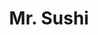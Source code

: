 ---
layout: place
title: "Mr. Sushi"
permalink: /ohio/cincinnati/mr-sushi.html
stateAbbr: OH
stateName: Ohio
cityName: Cincinnati
seo:
  name: "Mr. Sushi"
  type: Restaurant
  links: null
description: "Mr. Sushi serves delicious sushi in Cincinnati, Ohio. Try fresh Japanese dishes for a great dining experience. "
place_id: ChIJQVfCC1qxQYgRIP6Ls-m4ghU
photos:
  - name: >-
      places/ChIJQVfCC1qxQYgRIP6Ls-m4ghU/photos/AeeoHcKW-FwOO0fCKXGFAXOQcG-KtF9TeIehwmPo2e-XHixPyjsCR07XDv7QGPx18YEMjxPriKCYLgv5IK8sy1VlPf_54MHJNnRAS0NrabEBll161ASSrKw4MayxUAeaQXBHpMnwMXHJ23QKU5qWPWhNIh9hLSn3UIHKjZ9Jdmj33B1QOstzGerYs9tzANqgAQUqrYmwkFQAzg3LYgLOLP4dtEQkrJ80pRqWeVfO-LvlJNjrDxfsTv--Ed43skdIFI7guaSzoRFt4XB6YN2LDsnuKQ8riw4mD1oV2Q_ywk_6fi-s14Vlu19y1CGVFaJwNeJacb-sDw2MLJv1EWnRxOpPlgNIJ78Fg9VO9pwvvIoJlKnmlGCl--RHivKkw5DLjLafgOpxq2Xbd9zu8tF0q9fvzQdSEetzE61AnPzu8sxKcbhAv-UZ
    widthPx: 4800
    heightPx: 3200
    authorAttributions:
      - displayName: Greg Reese
        uri: https://maps.google.com/maps/contrib/106627160959710507739
        photoUri: >-
          https://lh3.googleusercontent.com/a-/ALV-UjVgVv53dGPJPv2jy-in2okJ2Cq7U56XD_6nfNAQX6-qnjTkhAIy=s100-p-k-no-mo
    flagContentUri: >-
      https://www.google.com/local/imagery/report/?cb_client=maps_api_places.places_api&image_key=!1e10!2sCIHM0ogKEICAgICkgJ7GvAE&hl=en-US
    googleMapsUri: >-
      https://www.google.com/maps/place//data=!3m4!1e2!3m2!1sCIHM0ogKEICAgICkgJ7GvAE!2e10!4m2!3m1!1s0x8841b15a0bc25741:0x1582b8e9b38bfe20
  - name: >-
      places/ChIJQVfCC1qxQYgRIP6Ls-m4ghU/photos/AeeoHcIGmxwAMM4-YRpG7HKOmrhDG4rO-itvkWQWLLEnoU7G2QuE4dvTTZlgF77jSlehbHdvQDv2zSK07MpZymYg6k1VHPxpXER6xM4_2cFWM6rQ43mwEERUE0Wcb_-EzuF0UO0Ru2PVv0tnX1qRx2zaPaPAcCPiK7YC4iewLKqtQBPEIYN86K_q-euN3wzk7Y-f05ZjPojKJuhf7N3FRiCHX7IWEV74dX260QQX_5MAxHsQ_KVI5z0zcKqLsf_Js7GuDq8aVygnuRM_WSH3xQVB09zZCSDi-IZETUa0UsWrlr9gnQ
    widthPx: 1200
    heightPx: 794
    authorAttributions:
      - displayName: Mr. Sushi
        uri: https://maps.google.com/maps/contrib/109096108486491853557
        photoUri: >-
          https://lh3.googleusercontent.com/a-/ALV-UjUe3ZEDKtKbvEh3jI8o9hwy4oet7opCrm3v_8B7nR93y7QUiHQ=s100-p-k-no-mo
    flagContentUri: >-
      https://www.google.com/local/imagery/report/?cb_client=maps_api_places.places_api&image_key=!1e10!2sAF1QipNOubMfumAg0Kmj5y7yjFiVvmhed8m5_CC8EXLh&hl=en-US
    googleMapsUri: >-
      https://www.google.com/maps/place//data=!3m4!1e2!3m2!1sAF1QipNOubMfumAg0Kmj5y7yjFiVvmhed8m5_CC8EXLh!2e10!4m2!3m1!1s0x8841b15a0bc25741:0x1582b8e9b38bfe20
  - name: >-
      places/ChIJQVfCC1qxQYgRIP6Ls-m4ghU/photos/AeeoHcJA8E5t3nLInufZTG0P5pNuuZyoBsK1oOEZ_WkJdgvdJ9j_mwoJocNYl4JcvjG4sMAQ_iYUCCTvbNx2OmXC4l60NngO2ZCKhocM-6fcLPYMtO4hFq3-LscLukm81ixneNmNVEenuShKtBvLXD-1A0jiq2lzJjKSBY4Q0DMxeKt4IYr-oh3aRW_OQnsP96_ol8jldg9SyTUYjW0AZoD1WMc1rGhwxHw9iZRwiNIo6F6HNY2m6YV8DYmD6S5PMenqaiC6m_TxYftoFd-C74vmOL9KQ3n1zZaF1AiLjPpi13PNpUP3fvcYeTla6xUGrbMSjGQC3jZLY3j7ZfI6i4IRLMed1PybGOFJC4JJbTGyUHC3xibOp2CwKv0qcHABP_RUyWNGoBadeU7Qlgi26_0_Ki8vFzI95CBwoHpiwyTprKY
    widthPx: 4032
    heightPx: 3024
    authorAttributions:
      - displayName: Joel P
        uri: https://maps.google.com/maps/contrib/110447060888806751903
        photoUri: >-
          https://lh3.googleusercontent.com/a/ACg8ocJ6PwUNLPyrNSchibT997iOqx5Q_wL7UrsLEvQ2CqwLRnGCOg=s100-p-k-no-mo
    flagContentUri: >-
      https://www.google.com/local/imagery/report/?cb_client=maps_api_places.places_api&image_key=!1e10!2sCIHM0ogKEICAgICvq4XrKw&hl=en-US
    googleMapsUri: >-
      https://www.google.com/maps/place//data=!3m4!1e2!3m2!1sCIHM0ogKEICAgICvq4XrKw!2e10!4m2!3m1!1s0x8841b15a0bc25741:0x1582b8e9b38bfe20
  - name: >-
      places/ChIJQVfCC1qxQYgRIP6Ls-m4ghU/photos/AeeoHcL9_SqVHe3nyDRbjF_uMgtZ_XhCi3FWlzQGspdMjxeXkChPhEPh2YRkjAMOI_TR1BzPvWAJto_rKkmsgMirMgYNCyKHgYEgVJtuTvtRhoZP5nFD5370TrcNfmPQOKQ1TZPrX34FUbbjOAjDfuME_Q8eIr89dn6CMfABNqdGpg5VdVpbMwVUlO-vg7m5grUf5-xJOfpE4Fnzvjh8vk_uHqjUGankdaj73Ia5KPiWvvtA0dJjHiW46LOyBzsY1VmjKvjuH3qvvA8DzD-UCr1TZY7uIy0bdolwCJUqOZ4nNCOO0-y3Qli1DKEFmrS3BFb3UPnkBjeM4nVfhOwVsekHpM5UrblDpT8iamIIeSr3OBwrkreecmsleeB4ukfKPNyih-0QExi7XE5f4W-wRhxJsQzXM3htbZyMQUR6rGFdLcRc6OY
    widthPx: 4032
    heightPx: 3024
    authorAttributions:
      - displayName: SCRABBIE
        uri: https://maps.google.com/maps/contrib/107039094030229863663
        photoUri: >-
          https://lh3.googleusercontent.com/a-/ALV-UjVtct4UKX8444D4CfM-QR_xRxdYY1Bs7_u5NYYamEX9lhRojP54yA=s100-p-k-no-mo
    flagContentUri: >-
      https://www.google.com/local/imagery/report/?cb_client=maps_api_places.places_api&image_key=!1e10!2sCIHM0ogKEICAgIDx-YeGqAE&hl=en-US
    googleMapsUri: >-
      https://www.google.com/maps/place//data=!3m4!1e2!3m2!1sCIHM0ogKEICAgIDx-YeGqAE!2e10!4m2!3m1!1s0x8841b15a0bc25741:0x1582b8e9b38bfe20
  - name: >-
      places/ChIJQVfCC1qxQYgRIP6Ls-m4ghU/photos/AeeoHcJE2h7ACAuP9lk3B4OpNn6RSJZMYBUN9VWhcps4oZkVbevo1FYG-Jl-mWcbpxfNKzcLLrulhUfqLbirqtOfj8vjlj_vNogX6CnzoUFogSUt9UbJnOjGv0S7G3LmCHbq18jha7m_kRLfGnH_-0c3uVoLlegcvP5ti9evl6k1dGJwiWYAZxB9_z3Hln6c0SAyG5fxO5Fbe28etkZtcEjkwwNS3petwLkrnf1UOYEXEmNFdAkIMf-A5ef_MYcyhOhjVMNPv2KCdy3zNR4SIfzCR-tnGWkAJA6XI17Tm6MlrNaDe79tJD0uedAWY4cud7lKtjIgvvMJpBccuSE411U5fQ8LuqRfPD2pPh-w22yGP0fXbQFvx9zzInTNR3WbcbNy0liXr2mtiDfSmpY0Mv5VnU85_ypkOw_2B1z7F40ePwvM1zk
    widthPx: 3024
    heightPx: 4032
    authorAttributions:
      - displayName: Jamie Trent-Walker
        uri: https://maps.google.com/maps/contrib/102623902967210187459
        photoUri: >-
          https://lh3.googleusercontent.com/a-/ALV-UjUx1BihSGxi2vyEPWGy0abSvmeIje27X6-GUr7xbQpWQm5HShq5KA=s100-p-k-no-mo
    flagContentUri: >-
      https://www.google.com/local/imagery/report/?cb_client=maps_api_places.places_api&image_key=!1e10!2sCIHM0ogKEICAgICT7vbE8gE&hl=en-US
    googleMapsUri: >-
      https://www.google.com/maps/place//data=!3m4!1e2!3m2!1sCIHM0ogKEICAgICT7vbE8gE!2e10!4m2!3m1!1s0x8841b15a0bc25741:0x1582b8e9b38bfe20
  - name: >-
      places/ChIJQVfCC1qxQYgRIP6Ls-m4ghU/photos/AeeoHcLUJv5eIe6hnUjMlLq2-I2oa9v644HQDbSW0hVtTqLT9ZeSsOvEcLUrAEbrJXmwAy3mbu5rckPG20zv_dmgFlW3Tmkc89YoCIgfK8FvpvZ9DsYsNqEdIh-wKNZaK9oXHv5Yng2EVblpAdi2icoSjht8dz9vm5fR3Xj2SIv_fL_QYEotYvtb7B0DWRp0vCuDrSOq0-qgKGI-5RWbVtu7NkArnkUZGD8FMyCDQ-O03YoFfr3flk5I3VGh4cqG4gk3gf9CM_u0q7iihB8V96kAsWqz7xgx7rYo-79RfIT4Gvwr6gvQc53oZZnDzHFdzmfaGsmwAEXS_IuVJa7VXAibqmOpkofOCh86x1lqmXO1nN0lyaKIpHhIndU8XYuLJyI6rnxbURG0GbzFvFBuKcX7wAwbuRHSr4HREOPKobVl6zQ_Lg
    widthPx: 1080
    heightPx: 1920
    authorAttributions:
      - displayName: martin lopez
        uri: https://maps.google.com/maps/contrib/106904051478553204980
        photoUri: >-
          https://lh3.googleusercontent.com/a-/ALV-UjUxXDscxVueBYW8lvC9Ubznqn04A7lxfpi0lJiObuqv6FCkmwm-fA=s100-p-k-no-mo
    flagContentUri: >-
      https://www.google.com/local/imagery/report/?cb_client=maps_api_places.places_api&image_key=!1e10!2sCIHM0ogKEICAgIDTqtuvAQ&hl=en-US
    googleMapsUri: >-
      https://www.google.com/maps/place//data=!3m4!1e2!3m2!1sCIHM0ogKEICAgIDTqtuvAQ!2e10!4m2!3m1!1s0x8841b15a0bc25741:0x1582b8e9b38bfe20
  - name: >-
      places/ChIJQVfCC1qxQYgRIP6Ls-m4ghU/photos/AeeoHcIU8I69n3mH50w91RTFwdWWhjy6Buvs3MEW3p7SqxBC70mexdf9XKbwksRHhhCjwt2z3p6DNmcs9raVCl5doGs7pfgpCbp22e0Zgg33mB1HaxVr6_6s6ve-1faE9wVln2GL6L7VT52AieFGfrVcrI6Z1YR5FPDWh1y--z6zW6luKL_tA5Z-GnFSszlY8EZlQNS1xaB-cdmY6rLa0YugCIg4COL7xPAyMoXZPNmpA-Yo9rqXw6NHY6ZRm9ku2_Eb0ELSgtKXTOBV1V_QMRPBb1f5fmapgCcA0zlsv-rN7kHDxaNesioQMJrxdGE9jGrhkaFZnX_z78Kgi1h-muNJD_TdHMR_Ark1_sxhTZepqzkaX-s_xYbTdqOY7CIDuwZepT6c8eBHm4C5Dy5XMvPkv8c8Jmaq3Eiry1yK2_Vt-HVSsQQ
    widthPx: 4032
    heightPx: 3024
    authorAttributions:
      - displayName: Janardhan Katta
        uri: https://maps.google.com/maps/contrib/108924774488174107753
        photoUri: >-
          https://lh3.googleusercontent.com/a/ACg8ocKicNR6dop5JUuhf4J7Dwbv0F8C6K5CCGwqZSVKxWhG6VyifA=s100-p-k-no-mo
    flagContentUri: >-
      https://www.google.com/local/imagery/report/?cb_client=maps_api_places.places_api&image_key=!1e10!2sCIHM0ogKEICAgICX18u1jgE&hl=en-US
    googleMapsUri: >-
      https://www.google.com/maps/place//data=!3m4!1e2!3m2!1sCIHM0ogKEICAgICX18u1jgE!2e10!4m2!3m1!1s0x8841b15a0bc25741:0x1582b8e9b38bfe20
  - name: >-
      places/ChIJQVfCC1qxQYgRIP6Ls-m4ghU/photos/AeeoHcIPLP-YQnkuMMra9vqKCqH_OzVLH_8TAF1ao8-14klo_ut4h8Er5EB-LX5tl25KbEEYHdpOnRQ6y1jjtC5fg-25CzaTCRLdSdDNDhic_JL3zjHglE59tdgcXmTIBAN4oRsIetQ4sTWyEMJWPRHSPxYZFtTiJFZwSf3WObUcBaI9Hpfyyz7yvbcTeRKA7c2lD_4q4C4sUXFa5r0eSpoBUrFnGT0wkK_z_0BQfox7bGWr4Pvjm40haPfuJe9WGK5nUNKtm6S2vFFYx95ftopIh7Ln9n33TqIg31NdrNiLXYionACLh52wIH3T4_lFj_ASth_7kfvaJYPAG_9aX4Qo8AxRO89d4pGdhGsKkQmOZIVUEsd2jMLz30yyVnHAsp47bDMVlhX-rFIF4MIKNbOr9DkA6Vxc9iR0qai5y9iB6mZR6rQ
    widthPx: 3024
    heightPx: 4032
    authorAttributions:
      - displayName: W G
        uri: https://maps.google.com/maps/contrib/102956185202481431785
        photoUri: >-
          https://lh3.googleusercontent.com/a-/ALV-UjXHyt3yzL7SFgT2kkJg2EXmh6sLZTweXCygDUWJJ-CaU5T1I8Y=s100-p-k-no-mo
    flagContentUri: >-
      https://www.google.com/local/imagery/report/?cb_client=maps_api_places.places_api&image_key=!1e10!2sCIHM0ogKEICAgIC-v9Xv0QE&hl=en-US
    googleMapsUri: >-
      https://www.google.com/maps/place//data=!3m4!1e2!3m2!1sCIHM0ogKEICAgIC-v9Xv0QE!2e10!4m2!3m1!1s0x8841b15a0bc25741:0x1582b8e9b38bfe20
  - name: >-
      places/ChIJQVfCC1qxQYgRIP6Ls-m4ghU/photos/AeeoHcK7bSUUanH8dsbnK_T2yYUUCgyS0dGv8q0uR6k7pMdn06-PtBUuOOUx4HSKsKC_VJqFo60n35OZF6EaTuTgxcZoVVIrD61x2mSIES2YzWGh1wcmYGmSzEiCw0eFPMALgzUxPZTnyzGURTef2g6YV6zdLxgseRby03Q-LW4kZLzkcvA_q9Gy3vLYDlX03JkAowdkaSa4v33BqyBL0giqFZFmp_TrtbcRFWy62NQkiTI_COvd7TaG0Tyrd0IjNPH2Ahm7MTPA7JWdWk9wps583m5ev89dmKy1U4UP7zr5VGV3K1hYaTrKCDcpyeqVGngSWl8cCMt2hKgP-6VfSyji0Ul96BO_3Av-r_5U6ZoBJkzsgO--M3AKSj5OeFMh7AFLFb2WWBp4_rSKeFbPd1RspF3_ohXrzMz-OoO_uE8szeY
    widthPx: 4096
    heightPx: 3072
    authorAttributions:
      - displayName: Chaitrali Degvekar
        uri: https://maps.google.com/maps/contrib/100221082968357871410
        photoUri: >-
          https://lh3.googleusercontent.com/a/ACg8ocKM1rMTw4T8rZUs6Cfc5wKUZL36TQAqQ1sQnKTks1s7TDAPerM=s100-p-k-no-mo
    flagContentUri: >-
      https://www.google.com/local/imagery/report/?cb_client=maps_api_places.places_api&image_key=!1e10!2sCIHM0ogKEICAgICfjpWnJg&hl=en-US
    googleMapsUri: >-
      https://www.google.com/maps/place//data=!3m4!1e2!3m2!1sCIHM0ogKEICAgICfjpWnJg!2e10!4m2!3m1!1s0x8841b15a0bc25741:0x1582b8e9b38bfe20
  - name: >-
      places/ChIJQVfCC1qxQYgRIP6Ls-m4ghU/photos/AeeoHcKDvaSottMNNTrtVC3UZF9wSNIzj2w0d6wolVLbmIQMJ_WmqhKY-0J-rHYYOuTHozVHXQVUm_hB4er7deXq4FYSyp0jHN2Z7-d-f5lgFNkbk1Fa5XGKRAzpFZMo458exLXssuOGVTnH_o7K5paMi7XiOsVCOPfWZ13O451HSuYxQBdlg3It5e3tz4ao-aXvLP7nvV7NZVzan9ALNFcB78-ydtckWnd_cgSsMqrZp0oOweZMcq_0OMHNM_f-Jv2mtNMw5m62CCilckrXPV-ZPYIWPzFqTjSqySlmS6aUM798j_zYUrrPehSdr90jLyWcBzfXtTbGygLmfZDsmrQZ5xsrOHhkBYElIONG6z-pJ5MIttyu8GmI_X5MV7q4KnYQ81LaRzKCxqhO9ZaLU4wAV3nddTIZ0EQ-4aO8i4fH2vFl1fvo
    widthPx: 3024
    heightPx: 4032
    authorAttributions:
      - displayName: 'Y'
        uri: https://maps.google.com/maps/contrib/101664650675176836944
        photoUri: >-
          https://lh3.googleusercontent.com/a-/ALV-UjUkOdmj2_GdvUTHGNAVLWhOTU7BWoHw3y6KGl5li1vegGB_bFA=s100-p-k-no-mo
    flagContentUri: >-
      https://www.google.com/local/imagery/report/?cb_client=maps_api_places.places_api&image_key=!1e10!2sCIHM0ogKEICAgICz_evK6wE&hl=en-US
    googleMapsUri: >-
      https://www.google.com/maps/place//data=!3m4!1e2!3m2!1sCIHM0ogKEICAgICz_evK6wE!2e10!4m2!3m1!1s0x8841b15a0bc25741:0x1582b8e9b38bfe20
address: 580 Walnut St UNIT 500, Cincinnati, OH 45202, USA
street: 580 Walnut St UNIT 500
city: Cincinnati
state: OH
zip: '45202'
country: USA
neighborhood: Central Business District
latitude: '39.102647'
longitude: '-84.510929'
accessibility_options:
  wheelchairAccessibleParking: true
  wheelchairAccessibleEntrance: true
  wheelchairAccessibleRestroom: true
  wheelchairAccessibleSeating: true
business_status: OPERATIONAL
name: Mr. Sushi
google_maps_links:
  directionsUri: >-
    https://www.google.com/maps/dir//''/data=!4m7!4m6!1m1!4e2!1m2!1m1!1s0x8841b15a0bc25741:0x1582b8e9b38bfe20!3e0
  placeUri: https://maps.google.com/?cid=1550004535648058912
  writeAReviewUri: >-
    https://www.google.com/maps/place//data=!4m3!3m2!1s0x8841b15a0bc25741:0x1582b8e9b38bfe20!12e1
  reviewsUri: >-
    https://www.google.com/maps/place//data=!4m4!3m3!1s0x8841b15a0bc25741:0x1582b8e9b38bfe20!9m1!1b1
  photosUri: >-
    https://www.google.com/maps/place//data=!4m3!3m2!1s0x8841b15a0bc25741:0x1582b8e9b38bfe20!10e5
primary_type: Sushi Restaurant
opening_hours:
  regular: null
  current: null
secondary_opening_hours:
  regular:
    weekdayDescriptions: null
    type: null
  current:
    weekdayDescriptions: null
    type: null
phone: null
price_level: null
price_range: null
rating: null
rating_count: 0
website: null
reviews: null
parking_options: null
payment_options: null
allow_dogs: null
curbside_pickup: null
delivery: null
dine_in: null
good_for_children: null
good_for_groups: null
good_for_sports: null
live_music: null
menu_for_children: null
outdoor_seating: null
reservable: null
restroom: null
serves_beer: null
serves_breakfast: null
serves_brunch: null
serves_cocktails: null
serves_coffee: null
serves_dinner: null
serves_dessert: null
serves_lunch: null
serves_vegetarian_food: null
serves_wine: null
takeout: null
summary: null

---